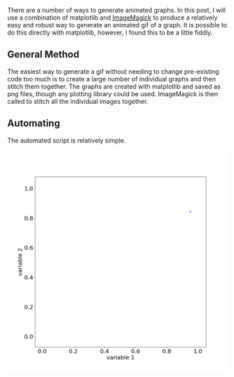 There are a number of ways to generate animated graphs. In this post, I will use a combination of matplotlib and [ImageMagick](http://www.imagemagick.org/script/index.php) to produce a relatively easy and robust way to generate an animated gif of a graph. It is possible to do this directly with matplotlib, however, I found this to be a little fiddly.

## General Method

The easiest way to generate a gif without needing to change pre-existing code too much is to create a large number of individual graphs and then stitch them together. The graphs are created with matplotlib and saved as png files, though any plotting library could be used. ImageMagick is then called to stitch all the individual images together.

## Automating

The automated script is relatively simple.

![animated graph](scripts/animated.gif)
